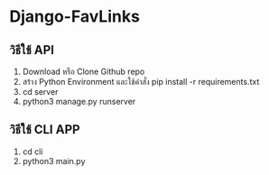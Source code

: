 # Django-FavLinks

## วิธีใช้ API 

1. Download หรือ Clone Github repo 
2. สร้าง Python Environment และใช้คำสั่ง pip install -r requirements.txt
3. cd server
4. python3 manage.py runserver

## วิธีใช้ CLI APP

1. cd cli
2. python3 main.py